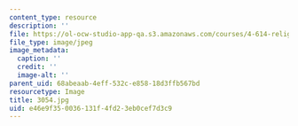 ```yaml
---
content_type: resource
description: ''
file: https://ol-ocw-studio-app-qa.s3.amazonaws.com/courses/4-614-religious-architecture-and-islamic-cultures-fall-2002/e46e9f350036131f4fd23eb0cef7d3c9_3054.jpg
file_type: image/jpeg
image_metadata:
  caption: ''
  credit: ''
  image-alt: ''
parent_uid: 68abeaab-4eff-532c-e858-18d3ffb567bd
resourcetype: Image
title: 3054.jpg
uid: e46e9f35-0036-131f-4fd2-3eb0cef7d3c9
---
```

